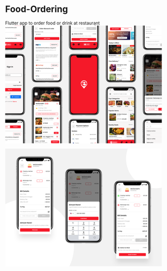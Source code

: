 # Food-Ordering
Flutter app to order food or drink at restaurant
![alt text](https://github.com/XuanHaPham/Food-Ordering/blob/master/Food%20Order%20App%20Template/Preview%20Images/Preview%20Image%204.png)



![alt text](https://github.com/XuanHaPham/Food-Ordering/blob/master/Food%20Order%20App%20Template/Preview%20Images/Preview%20Image%203.png)
